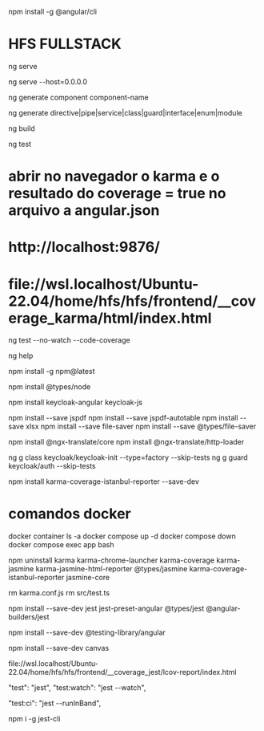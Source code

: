npm install -g @angular/cli

# HFS FULLSTACK

ng serve

ng serve --host=0.0.0.0

ng generate component component-name

ng generate directive|pipe|service|class|guard|interface|enum|module

ng build

ng test
# abrir no navegador o karma e o resultado do coverage = true no arquivo a angular.json
# http://localhost:9876/ 
# file://wsl.localhost/Ubuntu-22.04/home/hfs/hfs/frontend/__coverage_karma/html/index.html

ng test --no-watch --code-coverage

ng help


npm install -g npm@latest

npm install @types/node

npm install keycloak-angular keycloak-js

npm install --save jspdf
npm install --save jspdf-autotable
npm install --save xlsx
npm install --save file-saver
npm install --save @types/file-saver

npm install @ngx-translate/core
npm install @ngx-translate/http-loader

ng g class keycloak/keycloak-init --type=factory --skip-tests
ng g guard keycloak/auth --skip-tests

npm install karma-coverage-istanbul-reporter --save-dev

# comandos docker
docker container ls -a
docker compose up -d
docker compose down
docker compose exec app bash



npm uninstall karma karma-chrome-launcher karma-coverage karma-jasmine karma-jasmine-html-reporter @types/jasmine karma-coverage-istanbul-reporter jasmine-core

rm karma.conf.js
rm src/test.ts


npm install --save-dev jest jest-preset-angular @types/jest @angular-builders/jest

npm install --save-dev @testing-library/angular

npm install --save-dev canvas

file://wsl.localhost/Ubuntu-22.04/home/hfs/hfs/frontend/__coverage_jest/lcov-report/index.html



"test": "jest",
"test:watch": "jest --watch",

"test:ci": "jest --runInBand",

npm i -g jest-cli